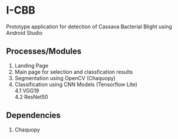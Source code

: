 # I-CBB

Prototype application for detection of Cassava Bacterial Blight using Android Studio

## Processes/Modules
1. Landing Page
2. Main page for selection and classfication results
2. Segmentation using OpenCV (Chaquopy)
3. Classification using CNN Models (Tensorflow Lite) <br/>
   4.1 VGG19 <br/>
   4.2 ResNet50

## Dependencies
1. Chaquopy



